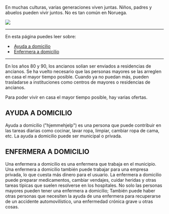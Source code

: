 En muchas culturas, varias generaciones viven juntas. Niños, padres y abuelos pueden vivir juntos. No es tan común en Noruega.

![](https://cdn.kursoria.no/pensum/elements/-_munybt.jpg)

---

En esta página puedes leer sobre:

-    [Ayuda a domicilio](#ayuda-a-domicilio)
-    [Enfermera a domicilio](#enfermera-a-domicilio)

---

En los años 80 y 90, los ancianos solían ser enviados a residencias de ancianos. Se ha vuelto necesario que las personas mayores se las arreglen en casa el mayor tiempo posible. Cuando ya no puedan más, pueden trasladarse a instituciones como centros de mayores o residencias de ancianos.

Para poder vivir en casa el mayor tiempo posible, hay varias ofertas.

## AYUDA A DOMICILIO

Ayuda a domicilio ("hjemmehjelp") es una persona que puede contribuir en las tareas diarias como cocinar, lavar ropa, limpiar, cambiar ropa de cama, etc. La ayuda a domicilio puede ser municipal o privada.

## ENFERMERA A DOMICILIO

Una enfermera a domicilio es una enfermera que trabaja en el municipio. Una enfermera a domicilio también puede trabajar para una empresa privada, lo que cuesta más dinero para el usuario. La enfermera a domicilio puede preparar medicamentos, cambiar vendajes, cuidar heridas y otras tareas típicas que suelen resolverse en los hospitales. No solo las personas mayores pueden tener una enfermera a domicilio; También puede haber otras personas que necesiten la ayuda de una enfermera para recuperarse de un accidente automovilístico, una enfermedad crónica grave u otras cosas.
